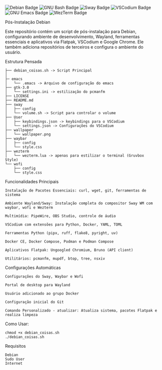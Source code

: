 ![Debian Badge](https://img.shields.io/badge/Debian-A81D33?logo=debian&logoColor=fff&style=for-the-badge)
![GNU Bash Badge](https://img.shields.io/badge/GNU%20Bash-4EAA25?logo=gnubash&logoColor=fff&style=for-the-badge)
![Sway Badge](https://img.shields.io/badge/Sway-68751C?logo=sway&logoColor=fff&style=for-the-badge)
![VSCodium Badge](https://img.shields.io/badge/VSCodium-2F80ED?logo=vscodium&logoColor=fff&style=for-the-badge)
![GNU Emacs Badge](https://img.shields.io/badge/GNU%20Emacs-7F5AB6?logo=gnuemacs&logoColor=fff&style=for-the-badge)
![WezTerm Badge](https://img.shields.io/badge/WezTerm-4E49EE?logo=wezterm&logoColor=fff&style=for-the-badge)

Pós-Instalação Debian

Este repositório contém um script de pós-instalação para Debian, configurando ambiente de desenvolvimento, Wayland, ferramentas essenciais e aplicativos via Flatpak, VSCodium e Google Chrome.
Ele também adiciona repositórios de terceiros e configura o ambiente do usuário.



Estrutura Pensada
  
    ├── debian_coisas.sh -> Script Principal
    │
    ├─ emacs
    │   └── .emacs -> Arquivo de configuração do emacs 
    ├── gtk-3.0
    │   └── settings.ini -> estilização do pcmanfm
    ├── LICENSE
    ├── README.md
    ├── sway
    │   ├── config
    │   └── volume.sh -> Script para controlar o volume
    ├── User
    │   ├── keybindings.json -> keybindings para o VSCodium
    │   └── settings.json -> Configurações do VSCodium
    ├── wallpaper
    │   └── wallpaper.png
    ├── waybar
    │   ├── config
    │   └── style.css
    ├── wezterm
    │   └── wezterm.lua -> apenas para estilizar o terminal (Gruvbox Style)
    └── wofi
        ├── config
        └── style.css

Funcionalidades Principais

    Instalação de Pacotes Essenciais: curl, wget, git, ferramentas de sistema

    Ambiente Wayland/Sway: Instalação completa do compositor Sway WM com waybar, wofi e Wezterm

    Multimídia: PipeWire, OBS Studio, controle de áudio

    VSCodium com extensões para Python, Docker, YAML, TOML

    Ferramentas Python (pipx, ruff, flake8, pyright, uv)

    Docker CE, Docker Compose, Podman e Podman Compose

    Aplicativos Flatpak: Ungoogled Chromium, Bruno (API client)

    Utilitários: pcmanfm, mupdf, btop, tree, nsxiv

Configurações Automáticas

    Configurações do Sway, Waybar e Wofi

    Portal de desktop para Wayland

    Usuário adicionado ao grupo Docker

    Configuração inicial do Git

    Comando Personalizado - atualizar: Atualiza sistema, pacotes Flatpak e realiza limpeza

Como Usar:

    chmod +x debian_coisas.sh
    ./debian_coisas.sh
    
Requisitos

    Debian
    Sudo User
    Internet
